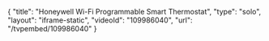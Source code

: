 {
    "title": "Honeywell Wi-Fi Programmable Smart Thermostat",
    "type": "solo",
    "layout": "iframe-static",
    "videoId": "109986040",
    "url": "\/tvpembed\/109986040"
}